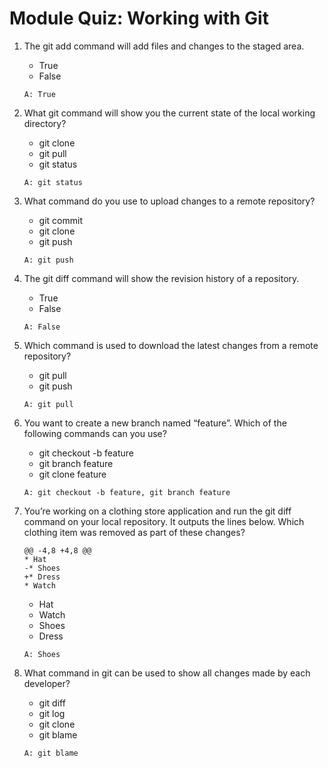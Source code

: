 # Module Quiz: Working with Git

1. The git add command will add files and changes to the staged area.
   - True
   - False
   ```
   A: True
   ```

2. What git command will show you the current state of the local working directory?
   - git clone
   - git pull
   - git status
   ```
   A: git status
   ```

3. What command do you use to upload changes to a remote repository?
   - git commit
   - git clone
   - git push
   ```
   A: git push
   ```

4. The git diff command will show the revision history of a repository.
   - True
   - False
   ```
   A: False
   ```

5. Which command is used to download the latest changes from a remote repository?
   - git pull
   - git push
   ```
   A: git pull
   ```

6. You want to create a new branch named “feature”. Which of the following commands can you use?
   - git checkout -b feature
   - git branch feature
   - git clone feature
   ```
   A: git checkout -b feature, git branch feature
   ```

7. You’re working on a clothing store application and run the git diff command on your local repository. It outputs the lines below. Which clothing item was removed as part of these changes?
   ```
   @@ -4,8 +4,8 @@
   * Hat
   -* Shoes
   +* Dress
   * Watch
   ```
   - Hat
   - Watch
   - Shoes
   - Dress
   ```
   A: Shoes
   ```

8. What command in git can be used to show all changes made by each developer?
   - git diff
   - git log
   - git clone
   - git blame
   ```
   A: git blame
   ```